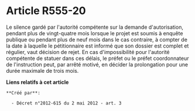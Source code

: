 # Article R555-20

Le silence gardé par l'autorité compétente sur la demande  d'autorisation, pendant plus de vingt-quatre mois lorsque le
projet est  soumis à enquête publique ou pendant plus de neuf mois dans le cas  contraire, à compter de la date à laquelle le
pétitionnaire est informé  que son dossier est complet et régulier, vaut décision de rejet. En cas  d'impossibilité pour
l'autorité compétente de statuer dans ces délais,  le préfet ou le préfet coordonnateur de l'instruction peut, par arrêté
motivé, en décider la prolongation pour une durée maximale de trois  mois.

**Liens relatifs à cet article**

	**Créé par**:

	  - Décret n°2012-615 du 2 mai 2012 - art. 3
